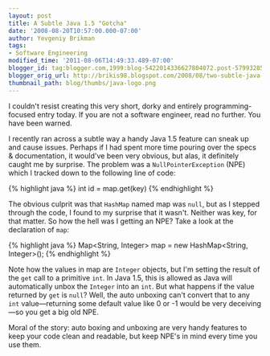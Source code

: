 ```yaml
---
layout: post
title: A Subtle Java 1.5 "Gotcha"
date: '2008-08-20T10:57:00.000-07:00'
author: Yevgeniy Brikman
tags:
- Software Engineering
modified_time: '2011-08-06T14:49:33.489-07:00'
blogger_id: tag:blogger.com,1999:blog-5422014336627804072.post-5799328508853999825
blogger_orig_url: http://brikis98.blogspot.com/2008/08/two-subtle-java-15-gotchas.html
thumbnail_path: blog/thumbs/java-logo.png
---
```


I couldn't resist creating this very short, dorky and entirely 
programming-focused entry today. If you are not a software engineer, read no 
further. You have been warned. 

I recently ran across a subtle way a handy Java 1.5 feature can sneak up and 
cause issues. Perhaps if I had spent more time pouring over the specs &amp; 
documentation, it would've been very obvious, but alas, it definitely caught 
me by surprise. The problem was a `NullPointerException` (NPE) which I tracked 
down to the following line of code: 

{% highlight java %}
int id = map.get(key) 
{% endhighlight %}

The obvious culprit was that `HashMap` named map was `null`, but as I stepped 
through the code, I found to my surprise that it wasn't. Neither was key, for 
that matter. So how the hell was I getting an NPE? Take a look at the 
declaration of `map`: 

{% highlight java %}
Map<String, Integer> map = new HashMap<String, Integer>(); 
{% endhighlight %}

Note how the values in map are `Integer` objects, but I'm setting the result of 
the `get` call to a primitive `int`. In Java 1.5, this is allowed as Java will 
automatically unbox the `Integer` into an `int`. But what happens if the value 
returned by `get` is `null`? Well, the auto unboxing can't convert that to any 
`int` value&mdash;returning some default value like 0 or -1 would be very 
deceiving&mdash;so you get a big old NPE. 

Moral of the story: auto boxing and unboxing are very handy features to keep 
your code clean and readable, but keep NPE's in mind every time you use them. 

